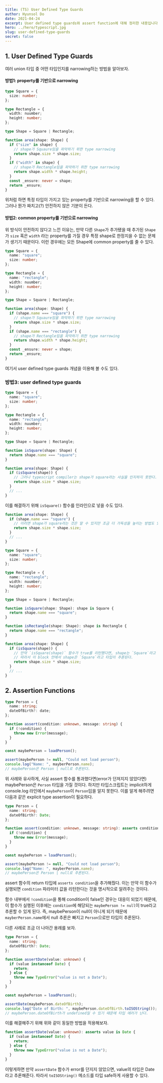 ```yaml
---
title: (TS) User Defined Type Guards
author: Hyunsol Do
date: 2021-04-24
excerpt: User defined type guards와 assert function에 대해 정리한 내용입니다.
hero: ../hero/typescript.jpg
slug: user-defined-type-guards
secret: false
---
```


## 1. User Defined Type Guards

여러 union 타입 중 어떤 타입인지를 narrowing하는 방법을 알아보자.

#### 방법1: property를 기반으로 narrowing

```typescript
type Square = {
  size: number;
};

type Rectangle = {
  width: nuumber;
  height: number;
};

type Shape = Square | Rectangle;

function area(shape: Shape) {
  if ("size" in shape) {
    // shape가 Squaure임을 파악하기 위한 type narrowing
    return shape.size * shape.size;
  }
  if ("width" in shape) {
    // shape가 Rectangle임을 파악하기 위한 type narrowing
    return shape.width * shape.height;
  }
  const _ensure: never = shape;
  return _ensure;
}
```

위처럼 하면 특정 타입이 가지고 있는 property를 기반으로 narrowing을 할 수 있다. 그러나 뭔가 짜치고(?) 안전하지 않은 기분이 든다.

#### 방법2: common property를 기반으로 narrowing

위 방식이 안전하지 않다고 느낀 이유는, 만약 다른 `Shape`가 추가됐을 때 추가된 `Shape`가 `size` 혹은 `width` 라는 property를 가질 경우 특정 shape로 한정지을 수 없는 문제가 생기기 때문이다.
이런 경우에는 모든 Shape에 common property를 줄 수 있다.

```typescript
type Square = {
  name: "square";
  size: number;
};

type Rectangle = {
  name: "rectangle";
  width: nuumber;
  height: number;
};

type Shape = Square | Rectangle;

function area(shape: Shape) {
  if (shape.name === "square") {
    // shape가 Squaure임을 파악하기 위한 type narrowing
    return shape.size * shape.size;
  }
  if (shape.name === "rectangle") {
    // shape가 Rectangle임을 파악하기 위한 type narrowing
    return shape.width * shape.height;
  }
  const _ensure: never = shape;
  return _ensure;
}
```

여기서 user defined type guards 개념을 이용해 볼 수도 있다.

### 방법3: user defined type guards

```typescript
type Square = {
  name: "square";
  size: number;
};

type Rectangle = {
  name: "rectangle";
  width: nuumber;
  height: number;
};

type Shape = Square | Rectangle;

function isSquare(shape: Shape) {
  return shape.name === "square";
}

function area(shape: Shape) {
  if (isSquare(shape)) {
    // 그러나 typescript compiler는 shape가 square라는 사실을 인지하지 못한다.
    return shape.size * shape.size;
  }
  // ...
}
```

이를 해결하기 위해 `isSquare()` 함수를 인라인으로 넣을 수도 있다.

```typescript
function area(shape: Shape) {
  if (shape.name === "square") {
    // 이러면 shape가 square라는 것은 알 수 있지만 조금 더 가독성을 높이는 방법도 있다.
    return shape.size * shape.size;
  }
  // ...
}
```

```typescript
type Square = {
  name: "square";
  size: number;
};

type Rectangle = {
  name: "rectangle";
  width: nuumber;
  height: number;
};

type Shape = Square | Rectangle;

function isSquare(shape: Shape): shape is Square {
  return shape.name === "square";
}

function isRectangle(shape: Shape): shape is Rectangle {
  return shape.name === "rectangle";
}

function area(shape: Shape) {
  if (isSquare(shape)) {
    // 만약 `isSquare(shape)` 함수가 true를 리턴했다면, shape는 `Square`라고 컴파일러에게 알려줬다.
    // 따라서 이 block 안에서 shape은 `Square`라고 타입이 추론된다.
    return shape.size * shape.size;
  }
  // ...
}
```

## 2. Assertion Functions

```typescript
type Person = {
  name: string;
  dateOfBirth?: date;
};

function assert(condition: unknown, message: string) {
  if (!condition) {
    throw new Error(message);
  }
}

const maybePerson = loadPerson();

assert(maybePerson != null, "Could not load person");
console.log("Name: ", mayberPerson.name);
// maybePerson은 Person | null로 추론된다.
```

위 사례와 유사하게, 사실 assert 함수를 통과했다면(error가 던져지지 않았다면) maybePerson은 `Person` 타입을 가질 것이다. 하지만 타입스크립트는 implicit하게 console.log 라인에서 `maybePerson`이 `Person`임을 알지 못한다. 이를 알게 해주려면 다음과 같은 explicit type assertion이 필요하다.

```typescript
type Person = {
  name: string;
  dateOfBirth?: Date;
};

function assert(condition: unknown, message: string): asserts condition {
  if (!condition) {
    throw new Error(message);
  }
}

const maybePerson = loadPerson();

assert(maybePerson != null, "Could not load person");
console.log("Name: ", mayberPerson.name);
// maybePerson은 Person | null로 추론된다.
```

assert 함수의 return 타입에 `asserts condition`을 추가해줬다. 이는 만약 이 함수가 실행되면 `condition` 파라미터 값을 리턴한다는 것을 명시적으로 알려주는 것이다.

함수 내부에서 `!condition`을 통해 condition이 false인 경우는 대응이 되었기 때문에, 이 함수가 실행된 이후에는 `condition`에 해당되는 `maybePerson != null`이 true라고 추론할 수 있게 된다. 즉, maybePerson이 null이 아니게 되기 때문에 `mayberPerson.name`에서 null 추론은 빠지고 `Person`으로만 타입이 추론된다.

다른 사례로 조금 더 나아간 용례를 보자.

```typescript
type Person = {
  name: string;
  dateOfBirth?: Date;
};

function assertDate(value: unknown) {
  if (value instanceof Date) {
    return;
  } else {
    throw new TypeError("value is not a Date");
  }
}

const maybePerson = loadPerson();

assertDate(maybePerson.dateOfBirth);
console.log("Date of Birth: ", maybePerson.dateOfBirth.toISOString());
// maybePerson.dateOfBirth가 undefined일 수 있기 때문에 타입 에러가 난다.
```

이를 해결해주기 위해 위와 같이 동일한 방법을 적용해보자.

```typescript
function assertDate(value: unknown): asserts value is Date {
  if (value instanceof Date) {
    return;
  } else {
    throw new TypeError("value is not a Date");
  }
}
```

이렇게하면 만약 `assertDate` 함수가 error를 던지지 않았으면, value의 타입은 Date라고 추론해준다. 따라서 `toISOString()` 메소드를 타입 safe하게 사용할 수 있다.
